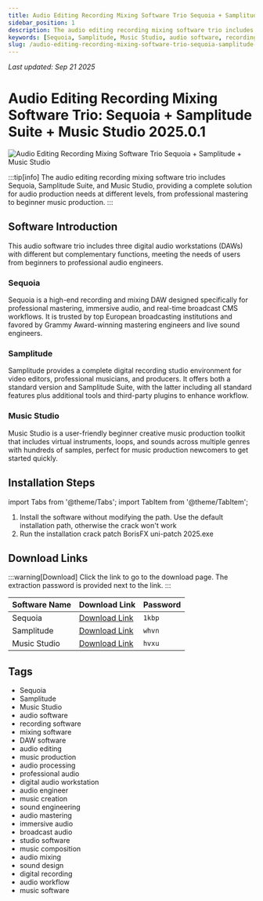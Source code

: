 ```yaml
---
title: Audio Editing Recording Mixing Software Trio Sequoia + Samplitude Suite + Music Studio 2025.0.1 v17.4.2.25261 Win Crack
sidebar_position: 1
description: The audio editing recording mixing software trio includes Sequoia, Samplitude Suite, and Music Studio, providing a complete solution from professional mastering to beginner music production.
keywords: [Sequoia, Samplitude, Music Studio, audio software, recording software, mixing software, DAW software, audio editing, music production, audio processing]
slug: /audio-editing-recording-mixing-software-trio-sequoia-samplitude-suite-music-studio-2025.0.1
---
```

<!--Above is frontmatter Part-generate depend on content meet Google Seo, you need to balance automation efficiency with Google's core ranking factors—especially E-E-A-T (Experience, Expertise, Authoritativeness, Trustworthiness) -->
*Last updated: Sep 21 2025*<!--generate depend on file modified time -->

<!--First Part-This is Title -->
# Audio Editing Recording Mixing Software Trio: Sequoia + Samplitude Suite + Music Studio 2025.0.1

<!--Second Part-This is First Banner -->
![Audio Editing Recording Mixing Software Trio Sequoia + Samplitude + Music Studio](https://www.gfxcamp.com/wp-content/uploads/2025/09/Sequoia-Samplitude-Music-Studio.jpg)

:::tip[info]
The audio editing recording mixing software trio includes Sequoia, Samplitude Suite, and Music Studio, providing a complete solution for audio production needs at different levels, from professional mastering to beginner music production.
:::

## Software Introduction

This audio software trio includes three digital audio workstations (DAWs) with different but complementary functions, meeting the needs of users from beginners to professional audio engineers.

### Sequoia
Sequoia is a high-end recording and mixing DAW designed specifically for professional mastering, immersive audio, and real-time broadcast CMS workflows. It is trusted by top European broadcasting institutions and favored by Grammy Award-winning mastering engineers and live sound engineers.

### Samplitude
Samplitude provides a complete digital recording studio environment for video editors, professional musicians, and producers. It offers both a standard version and Samplitude Suite, with the latter including all standard features plus additional tools and third-party plugins to enhance workflow.

### Music Studio
Music Studio is a user-friendly beginner creative music production toolkit that includes virtual instruments, loops, and sounds across multiple genres with hundreds of samples, perfect for music production newcomers to get started quickly.

## Installation Steps

import Tabs from '@theme/Tabs';
import TabItem from '@theme/TabItem';

<Tabs>
  <TabItem value="installation" label="Installation Instructions" default>
    <ol>
      <li>Install the software without modifying the path. Use the default installation path, otherwise the crack won't work</li>
      <li>Run the installation crack patch BorisFX uni-patch 2025.exe</li>
    </ol>
  </TabItem>
</Tabs>

## Download Links

:::warning[Download]
Click the link to go to the download page. The extraction password is provided next to the link.
:::

| Software Name | Download Link | Password |
|---------------|---------------|----------|
| Sequoia | [Download Link](https://pan.baidu.com/s/1pxnPg00xIE2hH-iVNgJgRQ?pwd=1kbp) | `1kbp` |
| Samplitude | [Download Link](https://pan.baidu.com/s/1A5_GjBOWl8P85Y6jk7pACw?pwd=whvn) | `whvn` |
| Music Studio | [Download Link](https://pan.baidu.com/s/1CXz5q3vKPBnSLE0IbePKag?pwd=hvxu) | `hvxu` |


## Tags

- Sequoia
- Samplitude
- Music Studio
- audio software
- recording software
- mixing software
- DAW software
- audio editing
- music production
- audio processing
- professional audio
- digital audio workstation
- audio engineer
- music creation
- sound engineering
- audio mastering
- immersive audio
- broadcast audio
- studio software
- music composition
- audio mixing
- sound design
- digital recording
- audio workflow
- music software
